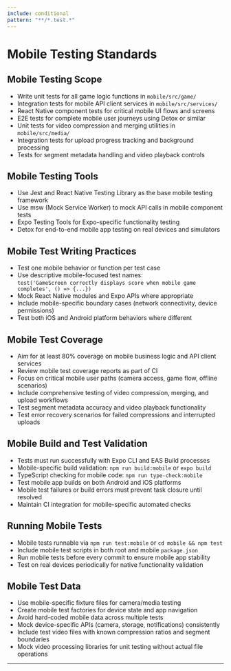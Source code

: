 ```yaml
---
include: conditional
pattern: "**/*.test.*"
---
```


# Mobile Testing Standards

## Mobile Testing Scope
- Write unit tests for all game logic functions in `mobile/src/game/`
- Integration tests for mobile API client services in `mobile/src/services/`
- React Native component tests for critical mobile UI flows and screens
- E2E tests for complete mobile user journeys using Detox or similar
- Unit tests for video compression and merging utilities in `mobile/src/media/`
- Integration tests for upload progress tracking and background processing
- Tests for segment metadata handling and video playback controls

## Mobile Testing Tools
- Use Jest and React Native Testing Library as the base mobile testing framework
- Use msw (Mock Service Worker) to mock API calls in mobile component tests
- Expo Testing Tools for Expo-specific functionality testing
- Detox for end-to-end mobile app testing on real devices and simulators

## Mobile Test Writing Practices
- Test one mobile behavior or function per test case
- Use descriptive mobile-focused test names:  
  `test('GameScreen correctly displays score when mobile game completes', () => {...})`
- Mock React Native modules and Expo APIs where appropriate
- Include mobile-specific boundary cases (network connectivity, device permissions)
- Test both iOS and Android platform behaviors where different

## Mobile Test Coverage
- Aim for at least 80% coverage on mobile business logic and API client services
- Review mobile test coverage reports as part of CI
- Focus on critical mobile user paths (camera access, game flow, offline scenarios)
- Include comprehensive testing of video compression, merging, and upload workflows
- Test segment metadata accuracy and video playback functionality
- Test error recovery scenarios for failed compressions and interrupted uploads

## Mobile Build and Test Validation
- Tests must run successfully with Expo CLI and EAS Build processes
- Mobile-specific build validation: `npm run build:mobile` or `expo build`
- TypeScript checking for mobile code: `npm run type-check:mobile`
- Test mobile app builds on both Android and iOS platforms
- Mobile test failures or build errors must prevent task closure until resolved
- Maintain CI integration for mobile-specific automated checks

## Running Mobile Tests
- Mobile tests runnable via `npm run test:mobile` or `cd mobile && npm test`
- Include mobile test scripts in both root and mobile `package.json`
- Run mobile tests before every commit to ensure mobile app stability
- Test on real devices periodically for native functionality validation

## Mobile Test Data
- Use mobile-specific fixture files for camera/media testing
- Create mobile test factories for device state and app navigation
- Avoid hard-coded mobile data across multiple tests
- Mock device-specific APIs (camera, storage, notifications) consistently
- Include test video files with known compression ratios and segment boundaries
- Mock video processing libraries for unit testing without actual file operations

---

